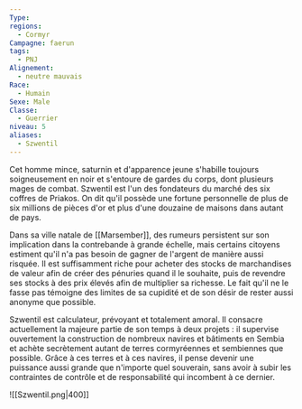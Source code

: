 ```yaml
---
Type: 
regions:
  - Cormyr
Campagne: faerun
tags:
  - PNJ
Alignement:
  - neutre mauvais
Race:
  - Humain
Sexe: Male
Classe:
  - Guerrier
niveau: 5
aliases:
  - Szwentil
---
```

Cet homme mince, saturnin et d'apparence jeune s'habille toujours soigneusement en noir et s'entoure de gardes du corps, dont plusieurs mages de combat. Szwentil est l'un des fondateurs du marché des six coffres de Priakos. On dit qu'il possède une fortune personnelle de plus de six millions de pièces d'or et plus d'une douzaine de maisons dans autant de pays.

Dans sa ville natale de [[Marsember]], des rumeurs persistent sur son implication dans la contrebande à grande échelle, mais certains citoyens estiment qu'il n'a pas besoin de gagner de l'argent de manière aussi risquée. Il est suffisamment riche pour acheter des stocks de marchandises de valeur afin de créer des pénuries quand il le souhaite, puis de revendre ses stocks à des prix élevés afin de multiplier sa richesse. Le fait qu'il ne le fasse pas témoigne des limites de sa cupidité et de son désir de rester aussi anonyme que possible.

Szwentil est calculateur, prévoyant et totalement amoral. Il consacre actuellement la majeure partie de son temps à deux projets : il supervise ouvertement la construction de nombreux navires et bâtiments en Sembia et achète secrètement autant de terres cormyréennes et sembiennes que possible. Grâce à ces terres et à ces navires, il pense devenir une puissance aussi grande que n'importe quel souverain, sans avoir à subir les contraintes de contrôle et de responsabilité qui incombent à ce dernier.

![[Szwentil.png|400]]